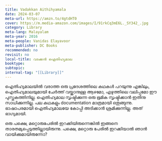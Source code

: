 ```yaml
---
title: Vadakkan Aithihyamala
date: 2024-03-07
meta-url: https://amzn.to/4gtdHT0
cover: https://m.media-amazon.com/images/I/91rkCq3mE6L._SY342_.jpg
category: Library
meta-lang: Malayalam
meta-year: 2016
meta-people: Vanidas Elayavoor
meta-publisher: DC Books
recommended: no
revisit: no
local-title: വടക്കൻ ഐതിഹ്യമാല
booktype: 
subtopic: 
internal-tag: "[[Library]]"
---
```

ഐതിഹ്യമാലയിൽ വരാത്ത ഒരു പ്രദേശത്തിലെ കഥകൾ പറയുന്നു എങ്കിലും, ഐതിഹ്യമാലയുമായി ചേർത്ത് വയ്ക്കാനുള്ള ആഴമോ, എഴുത്തിലെ വലിപ്പമോ ഈ പുസ്തകത്തിനില്ല. ഐതിഹ്യമാല സൃഷ്ടിക്കുന്ന ഒരു ഭൂമിക സൃഷ്ടിക്കാൻ ഇതിനു സാധിക്കുന്നില്ല. പല കഥകളും documentation മാത്രമായി ഒതുങ്ങുന്നു. ഭാഷാപരമായി ഐതിഹ്യമാലയേ കോപ്പി അടിക്കാൻ ശ്രമിക്കുന്നില്ല. അത് ഭാഗ്യമായി.

ഒരു പക്ഷെ, മറ്റൊരുപേരിൽ ഇറക്കിയിരുന്നെങ്കിൽ ഇങ്ങനെ താരതമ്യപ്പെടുത്തില്ലായിരുന്നു. പക്ഷെ, മറ്റൊരു പേരിൽ ഇറക്കിയാൽ ഞാൻ വായിക്കുമായിരുന്നോ? 